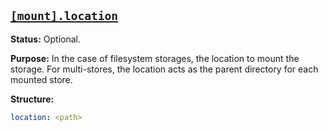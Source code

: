 <a href="#heading--mount.location"><h2 id="heading--mount.location">`[mount].location`</h2></a>

**Status:** Optional.

**Purpose:** In the case of filesystem storages, the location to
mount the storage. For multi-stores, the location acts as the
parent directory for each mounted store.

**Structure:**

```yaml
location: <path>
```
